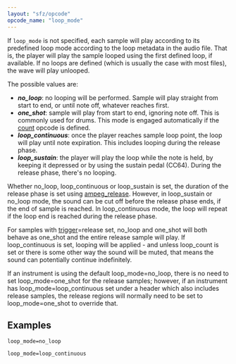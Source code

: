 ```yaml
---
layout: "sfz/opcode"
opcode_name: "loop_mode"
---
```

If `loop_mode` is not specified, each sample will play according to its predefined
loop mode according to the loop metadata in the audio file. That is, the player
will play the sample looped using the first defined loop, if available. If no
loops are defined (which is usually the case with most files), the wave will
play unlooped.

The possible values are:

- ***no_loop***: no looping will be performed. Sample will play straight from start
                to end, or until note off, whatever reaches first.
- ***one_shot***: sample will play from start to end, ignoring note off.
                This is commonly used for drums.
                This mode is engaged automatically if the [count](count) opcode
                is defined.
- ***loop_continuous***: once the player reaches sample loop point,
                        the loop will play until note expiration. This includes looping during the release phase.
- ***loop_sustain***: the player will play the loop while the note is held, by keeping
                    it depressed or by using the sustain pedal (CC64). During the release phase, there's no looping.
										
Whether no_loop, loop_continuous or loop_sustain is set, the duration of the release phase is set using
[ampeg_release](/opcodes/ampeg_release). However, in loop_sustain or no_loop mode, the sound can be cut off
before the release phase ends, if the end of sample is reached. In loop_continuous mode, the loop will
repeat if the loop end is reached during the release phase.
										
For samples with [trigger](/opcodes/trigger)=release set, no_loop and one_shot will both behave as one_shot
and the entire release sample will play. If loop_continuous is set, looping will be
applied - and unless loop_count is set or there is some other way the sound will be muted,
that means the sound can potentially continue indefinitely.

If an instrument is using the default loop_mode=no_loop, there is no need to set loop_mode=one_shot for the
release samples; however, if an instrument has loop_mode=loop_continuous set under a header which also
includes release samples, the release regions will normally need to be set to loop_mode=one_shot to override that.

## Examples

```
loop_mode=no_loop

loop_mode=loop_continuous
```
